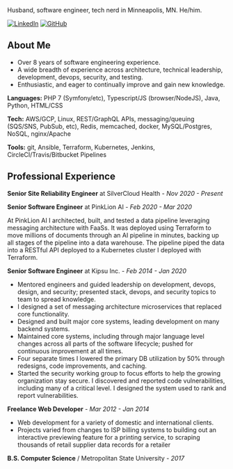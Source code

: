 Husband, software engineer, tech nerd in Minneapolis, MN. He/him.

[<img alt="LinkedIn" src="https://img.shields.io/badge/linkedin-%230077B5.svg?style=for-the-badge&logo=linkedin&logoColor=white"/>][linkedin]
[<img alt="GitHub" src="https://img.shields.io/badge/github-%23121011.svg?style=for-the-badge&logo=github&logoColor=white"/>][github]

[linkedin]: https://www.linkedin.com/in/john-vandeweghe/
[github]: https://github.com/johnvandeweghe


## About Me
- Over 8 years of software engineering experience.
- A wide breadth of experience across architecture, technical leadership, development, devops, security, and testing.
- Enthusiastic, and eager to continually improve and gain new knowledge.

**Languages:** PHP 7 (Symfony/etc), Typescript/JS (browser/NodeJS), Java, Python, HTML/CSS

**Tech:** AWS/GCP, Linux, REST/GraphQL APIs, messaging/queuing (SQS/SNS, PubSub, etc),   Redis, memcached, docker, MySQL/Postgres, NoSQL, nginx/Apache

**Tools:** git, Ansible, Terraform, Kubernetes, Jenkins, CircleCI/Travis/Bitbucket Pipelines

## Professional Experience
**Senior Site Reliability Engineer** at SilverCloud Health - *Nov 2020 - Present*

**Senior Software Engineer** at PinkLion AI - *Feb 2020 - Mar 2020*

At PinkLion AI I architected, built, and tested a data pipeline leveraging messaging architecture with FaaSs. It was deployed using Terraform to move millions of documents through an AI pipeline in minutes, backing up all stages of the pipeline into a data warehouse. The pipeline piped the data into a RESTful API deployed to a Kubernetes cluster I deployed with Terraform. 

**Senior Software Engineer** at Kipsu Inc. - *Feb 2014 - Jan 2020*

- Mentored engineers and guided leadership on development, devops, design, and security; presented stack, devops, and security topics to team to spread knowledge.
- I designed a set of messaging architecture microservices that replaced core functionality.
- Designed and built major core systems, leading development on many backend systems.
- Maintained core systems, including through major language level changes across all parts of the software lifecycle; pushed for continuous improvement at all times.
- Four separate times I lowered the primary DB utilization by 50% through redesigns, code improvements, and caching.
- Started the security working group to focus efforts to help the growing organization stay secure. I discovered and reported code vulnerabilities, including many of a critical level. I designed the system used to rank and report vulnerabilities.

**Freelance Web Developer** - *Mar 2012 - Jan 2014*

- Web development for a variety of domestic and international clients. 
- Projects varied from changes to ISP billing systems to building out an interactive previewing feature for a printing service, to scraping thousands of retail supplier data records for a retailer

**B.S. Computer Science** / Metropolitan State University - *2017*
